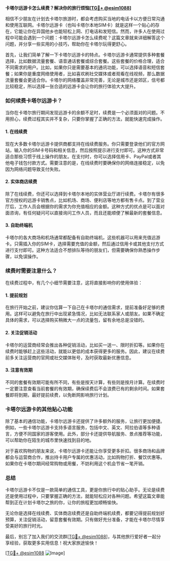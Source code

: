 **卡塔尔远游卡怎么续费？解决你的旅行烦恼[[TG💪+ @esim1088](https://t.me/s/esim1088)]**

相信不少朋友在计划去卡塔尔旅游时，都会考虑购买当地的电话卡以方便日常沟通和使用互联网。卡塔尔远游卡（也叫卡塔尔本地SIM卡）就是这样一个贴心的存在，它能让你在异国他乡也能轻松上网、打电话和发短信。然而，许多人在使用过程中可能会遇到一个问题：卡塔尔远游卡怎么续费呢？这篇文章就来详细解答这个问题，并分享一些实用的小技巧，帮助你在卡塔尔玩得更舒心。

首先，让我们简单了解一下卡塔尔远游卡的特点。卡塔尔远游卡通常提供多种套餐选择，比如数据流量套餐、语音通话套餐或综合套餐。这些套餐的价格合理，适合不同需求的用户。比如，如果你只是需要基本的通讯功能，可以选择语音和短信套餐；如果你是重度网络使用者，比如喜欢刷社交媒体或者观看在线视频，那么数据流量套餐会更适合你。卡塔尔的网络覆盖非常完善，无论是城市还是郊区，信号都比较稳定，所以选择一张合适的远游卡会让你的旅行体验大大提升。

### **如何续费卡塔尔远游卡？**

当你在卡塔尔旅行期间发现远游卡的余额不足时，续费是一个必须面对的问题。不用担心，续费过程其实并不复杂，只要你掌握了正确的方法，就能快速完成操作。

#### **1. 在线续费**
现在大多数卡塔尔远游卡提供商都支持在线续费服务。你只需要登录他们的官方网站，输入你的SIM卡号码和相关信息，然后按照提示进行支付即可。这种方式非常适合那些习惯于线上操作的朋友。在支付时，你可以选择信用卡、PayPal或者其他电子钱包付款方式。需要注意的是，在线续费时要确保你的网络连接稳定，以免因为网络问题导致支付失败。

#### **2. 实体商店续费**
除了在线续费，你还可以选择到卡塔尔本地的实体营业厅进行续费。卡塔尔有很多官方授权的远游卡销售点，比如机场、商场、便利店等地方都有售卡点。到了营业厅后，工作人员会根据你的需求为你充值相应的金额。这种方式的优点是可以面对面咨询，有任何疑问可以直接询问工作人员，而且还能顺便了解最新的套餐信息。

#### **3. 自助终端机**
卡塔尔的各大商场和机场通常都配备有自助终端机，这些机器可以用来充值远游卡。只需插入你的SIM卡，选择需要充值的金额，然后通过信用卡或其他支付方式进行支付即可。这种方法适合不想排队等待的朋友们，但需要确保你熟悉操作步骤，以免误操作。

### **续费时需要注意什么？**

在续费过程中，有几个小细节需要注意，这将直接影响你的使用体验：

#### **1. 提前规划**
在旅行开始之前，建议你估算一下自己在卡塔尔的通信需求，提前准备好足够的费用。这样可以避免在旅行中出现紧急情况，比如无法联系家人或朋友。如果不确定具体的需求，可以选择购买稍微大一点的流量包，留有余地总是没错的。

#### **2. 关注促销活动**
卡塔尔的运营商经常会推出各种促销活动，比如买一送一、限时折扣等。如果你在续费时能够赶上这些活动，就能以更低的成本获得更多的服务。因此，建议在续费前多关注运营商的官网或社交媒体账号，及时获取最新优惠信息。

#### **3. 注意有效期**
不同的套餐有效期可能有所不同，有些是按天计算，有些则是按月计算。在续费时一定要注意查看当前套餐的有效期，确保续费后不会浪费已有的剩余时间。如果套餐即将到期，最好提前续费，以免断网影响旅行计划。

### **卡塔尔远游卡的其他贴心功能**

除了基本的通信功能，卡塔尔远游卡还提供了许多额外的服务，让旅行更加便捷。例如，一些卡塔尔远游卡支持多语言服务，包括中文、英文、阿拉伯语等多种语言，方便不同国家的游客使用。此外，部分卡还提供导航服务、景点推荐等功能，可以帮助你在陌生的城市里快速找到目的地。

对于喜欢购物的朋友来说，卡塔尔远游卡还能让你享受更多折扣。很多商场和品牌都会与运营商合作，推出持卡用户专属的优惠活动，比如购物打折、餐饮优惠等。如果你在卡塔尔期间经常购物或用餐，不妨利用这个机会节省一笔开销。

### **总结**

卡塔尔远游卡不仅是一款简单的通信工具，更是你旅行中的贴心助手。无论是续费还是使用过程中，只要掌握正确的方法，就能轻松应对各种问题。希望这篇文章能帮到正在计划卡塔尔之旅的你，让你的旅程更加顺畅愉快。

无论你是选择在线续费、实体商店续费还是自助终端机续费，都要记得提前规划好预算，关注促销活动，留意套餐有效期。只有做好充分准备，才能在卡塔尔尽情享受美好的旅行时光。

最后，别忘了加入我们的交流群[[TG💪+ @esim1088](https://t.me/s/esim1088)]，与其他旅行爱好者一起分享经验，获取更多实用信息！祝大家旅途愉快！

[[TG💪+ @esim1088](https://t.me/s/esim1088) ![Image](https://i.postimg.cc/4NQfJmqS/Snipaste-2025-05-13-00-14-12.png)]